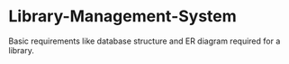# Library-Management-System
Basic requirements like database structure and ER diagram required for a library.
